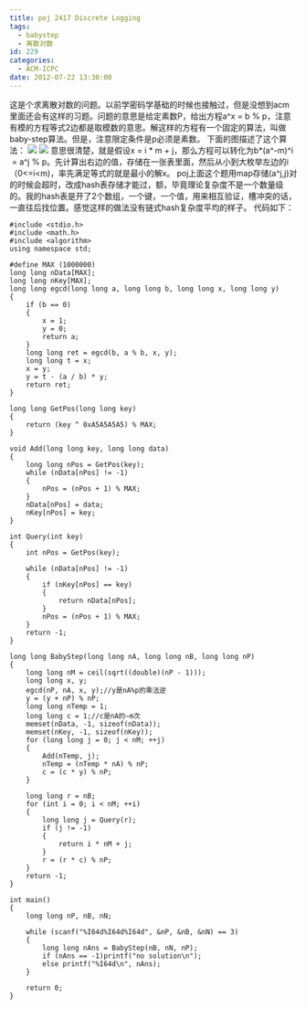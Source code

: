```yaml
---
title: poj 2417 Discrete Logging
tags:
  - babystep
  - 离散对数
id: 229
categories:
  - ACM-ICPC
date: 2012-07-22 13:30:00
---
```


这是个求离散对数的问题。以前学密码学基础的时候也接触过，但是没想到acm里面还会有这样的习题。问题的意思是给定素数P，给出方程a^x = b % p，注意有模的方程等式2边都是取模数的意思。解这样的方程有一个固定的算法，叫做baby-step算法。但是，注意限定条件是p必须是素数。
下面的图描述了这个算法：
![](https://c5.staticflickr.com/8/7132/27134956060_0a46748ab7_o.jpg)
![](https://c1.staticflickr.com/8/7278/26802327624_ce592b5e96_o.jpg)
意思很清楚，就是假设x = i * m + j，那么方程可以转化为b*(a^-m)^i  = a^j % p。先计算出右边的值，存储在一张表里面，然后从小到大枚举左边的i（0<=i<m)，率先满足等式的就是最小的解x。
poj上面这个题用map存储(a^j,j)对的时候会超时，改成hash表存储才能过，额，毕竟理论复杂度不是一个数量级的。我的hash表是开了2个数组，一个键，一个值，用来相互验证，槽冲突的话，一直往后找位置。感觉这样的做法没有链式hash复杂度平均的样子。
代码如下：

``` stylus
#include <stdio.h>
#include <math.h>
#include <algorithm>
using namespace std;

#define MAX (1000000)
long long nData[MAX];
long long nKey[MAX];
long long egcd(long long a, long long b, long long x, long long y)
{
    if (b == 0)
    {
        x = 1;
        y = 0;
        return a;
    }
    long long ret = egcd(b, a % b, x, y);
    long long t = x;
    x = y;
    y = t - (a / b) * y;
    return ret;
}

long long GetPos(long long key)
{
    return (key ^ 0xA5A5A5A5) % MAX;
}

void Add(long long key, long long data)
{
    long long nPos = GetPos(key);
    while (nData[nPos] != -1)
    {
        nPos = (nPos + 1) % MAX;
    }
    nData[nPos] = data;
    nKey[nPos] = key;
}

int Query(int key)
{
    int nPos = GetPos(key);

    while (nData[nPos] != -1)
    {
        if (nKey[nPos] == key)
        {
            return nData[nPos];
        }
        nPos = (nPos + 1) % MAX;
    }
    return -1;
}

long long BabyStep(long long nA, long long nB, long long nP)
{
    long long nM = ceil(sqrt((double)(nP - 1)));
    long long x, y;
    egcd(nP, nA, x, y);//y是nA%p的乘法逆
    y = (y + nP) % nP;
    long long nTemp = 1;
    long long c = 1;//c是nA的—m次
    memset(nData, -1, sizeof(nData));
    memset(nKey, -1, sizeof(nKey));
    for (long long j = 0; j < nM; ++j)
    {
        Add(nTemp, j);
        nTemp = (nTemp * nA) % nP;
        c = (c * y) % nP;
    }

    long long r = nB;
    for (int i = 0; i < nM; ++i)
    {
        long long j = Query(r);
        if (j != -1)
        {
            return i * nM + j;
        }
        r = (r * c) % nP;
    }
    return -1;
}

int main()
{
    long long nP, nB, nN;

    while (scanf("%I64d%I64d%I64d", &nP, &nB, &nN) == 3)
    {
        long long nAns = BabyStep(nB, nN, nP);
        if (nAns == -1)printf("no solution\n");
        else printf("%I64d\n", nAns);
    }

    return 0;
}
```